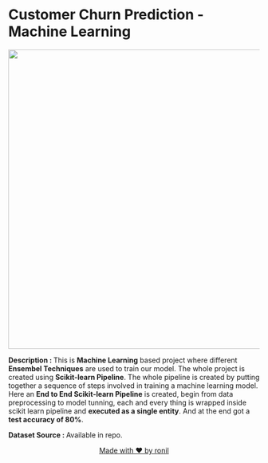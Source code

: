 # Customer Churn Prediction - Machine Learning

<p align="center">
  <img class="center" src ="https://s16353.pcdn.co/wp-content/uploads/2018/06/Churn.png" alt="Drawing" style="width: 1400px; height: 600px">
</p>

<b>Description : </b> This is __Machine Learning__ based project where different __Ensembel Techniques__ are used to train our model. The whole project is created using __Scikit-learn Pipeline__. The whole pipeline is created by putting together a sequence of steps involved in training a machine learning model. Here an __End to End Scikit-learn Pipeline__ is created, begin from data preprocessing to model tunning, each and every thing is wrapped inside scikit learn pipeline and __executed as a single entity__. And at the end got a __test accuracy of 80%__.

<b>Dataset Source : </b>Available in repo.

<p align="center">
  <a href="https://www.linkedin.com/in/ronylpatil/">Made with ❤ by ronil</a>
</p>
